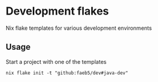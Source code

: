 # Development flakes

Nix flake templates for various development environments

## Usage
Start a project with one of the templates
```shell
nix flake init -t "github:faeb5/dev#java-dev"
```
